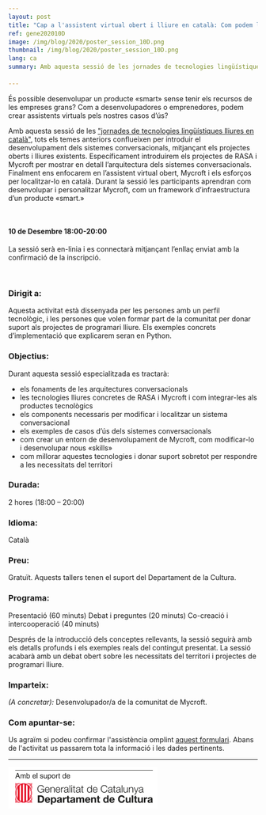 ```yaml
---
layout: post
title: "Cap a l'assistent virtual obert i lliure en català: Com podem localitzar Mycroft?"
ref: gene202010D
image: /img/blog/2020/poster_session_10D.png
thumbnail: /img/blog/2020/poster_session_10D.png
lang: ca
summary: Amb aquesta sessió de les jornades de tecnologies lingüístiques lliures en català, tots els temes anteriors conflueixen per introduir el desenvolupament dels sistemes conversacionals, mitjançant els projectes oberts i lliures existents. Específicament ens enfocarem en l’assistent virtual obert, Mycroft i els esforços per localitzar-lo en català. Durant la sessió les participants aprendran com desenvolupar i personalitzar Mycroft, com un framework d’infraestructura d’un producte «smart.»

---
```


És possible desenvolupar un producte «smart» sense tenir els recursos de les empreses grans? Com a desenvolupadores o emprenedores, podem crear assistents virtuals pels nostres casos d’ús? 

Amb aquesta sessió de les ["jornades de tecnologies lingüístiques lliures en català"][jornades], tots els temes anteriors conflueixen per introduir el desenvolupament dels sistemes conversacionals, mitjançant els projectes oberts i lliures existents. Específicament introduirem els projectes de RASA i Mycroft per mostrar en detall l’arquitectura dels sistemes conversacionals. Finalment ens enfocarem en l’assistent virtual obert, Mycroft i els esforços per localitzar-lo en català. Durant la sessió les participants aprendran com desenvolupar i personalitzar Mycroft, com un framework d’infraestructura d’un producte «smart.»

<br/>

#### 10 de Desembre 18:00-20:00
La sessió serà en-linia i es connectarà mitjançant l’enllaç enviat amb la confirmació de la inscripció.

<br/>

### Dirigit a:
Aquesta activitat està dissenyada per les persones amb un perfil tecnològic, i les persones que volen  formar part de la comunitat per donar suport als projectes de programari lliure. Els exemples concrets d’implementació que explicarem seran en Python.

### Objectius:
Durant aquesta sessió especialitzada es tractarà:
* els fonaments de les arquitectures conversacionals
* les tecnologies lliures concretes de RASA i Mycroft i com integrar-les als productes tecnològics
* els components necessaris per modificar i localitzar un sistema conversacional
* els exemples de casos d’ús dels sistemes conversacionals
* com crear un entorn de desenvolupament de Mycroft, com modificar-lo i desenvolupar nous «skills»
* com millorar aquestes tecnologies i donar suport sobretot per respondre a les necessitats del territori

### Durada:
2 hores (18:00 – 20:00)

### Idioma:
Català

### Preu:
Gratuït. Aquests tallers tenen el suport del Departament de la Cultura.

### Programa:
Presentació (60 minuts) Debat i preguntes (20 minuts) Co-creació i intercooperació (40 minuts)

Després de la introducció dels conceptes rellevants, la sessió seguirà amb els detalls profunds i els exemples reals del contingut presentat. La sessió acabarà amb un debat obert sobre les necessitats del territori i projectes de programari lliure.

### Imparteix:
_(A concretar):_ Desenvolupador/a de la comunitat de Mycroft.

### Com apuntar-se:
Us agraïm si podeu confirmar l'assistència omplint [aquest formulari](https://limesurvey.collectivat.cat/index.php?r=survey/index&sid=494293&lang=ca). Abans de l'activitat us passarem tota la informació i les dades pertinents.

---
<img src="/img/logo_generalitat.png" width="60%"/>

[jornades]: /blog/2020-11-06-jornades-de-tecnologies-lliures-de-la-parla/
